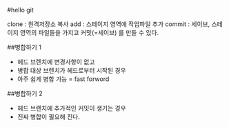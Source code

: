 #hello git

clone : 원격저장소 복사
add : 스테이지 영역에 작업파일 추가
commit : 세이브, 스테이지 영역의 파일들을 가지고 커밋(=세이브) 를 만들 수 있다.

##병합하기 1
- 헤드 브렌치에 변경사항이 없고
- 병합 대상 브렌치가 헤드로부터 시작된 경우
- 아주 쉽게 병합 가능 = fast forword

##병합하기 2
- 헤드 브랜치에 추가적인 커밋이 생기는 경우
- 진짜 병합이 필요해 진다.
